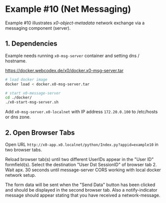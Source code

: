 # Example #10 (Net Messaging)

Example #10 illustrates *x0-object-metadata* network exchange via a messaging
component (server).

## 1. Dependencies

Example needs running `x0-msg-server` container and setting dns / hostname.

https://docker.webcodex.de/x0/docker.x0-msg-server.tar<br>

```bash
# load docker image
docker load < docker.x0-msg-server.tar

# start x0-message-server
cd ./docker/
./x0-start-msg-server.sh
```

Add `x0-msg-server.x0-localnet` with IP address `172.20.0.100` to /etc/hosts or dns zone.

## 2. Open Browser Tabs

Open URL `http://x0-app.x0.localnet/python/Index.py?appid=example10` in two browser tabs.

Reload browser tab(s) until two different UserIDs appear in the "User ID" formfield(s).
Select the destination "User Dst SessionID" of browser tab 2. Wait apx. 30 seconds until
message-server CORS working with local docker network setup.

The form data will be sent when the "Send Data" button has been clicked and should be
displayed in the second browser tab. Also a notify-indicator message should appear
stating that you have received a network-message.
